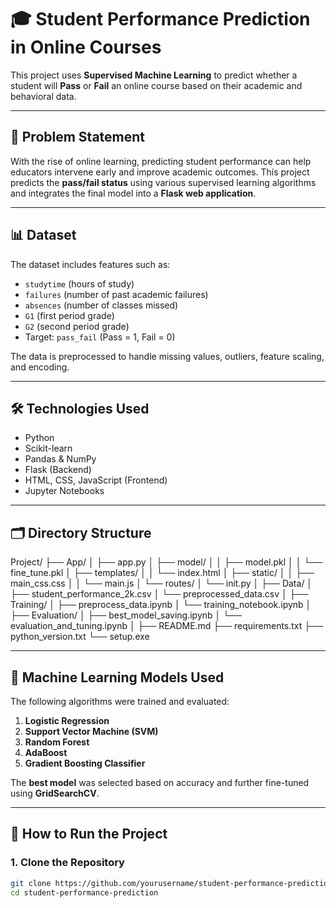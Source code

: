 # 🎓 Student Performance Prediction in Online Courses

This project uses **Supervised Machine Learning** to predict whether a student will **Pass** or **Fail** an online course based on their academic and behavioral data.

---

## 📌 Problem Statement

With the rise of online learning, predicting student performance can help educators intervene early and improve academic outcomes. This project predicts the **pass/fail status** using various supervised learning algorithms and integrates the final model into a **Flask web application**.

---

## 📊 Dataset

The dataset includes features such as:
- `studytime` (hours of study)
- `failures` (number of past academic failures)
- `absences` (number of classes missed)
- `G1` (first period grade)
- `G2` (second period grade)
- Target: `pass_fail` (Pass = 1, Fail = 0)

The data is preprocessed to handle missing values, outliers, feature scaling, and encoding.

---

## 🛠 Technologies Used

- Python
- Scikit-learn
- Pandas & NumPy
- Flask (Backend)
- HTML, CSS, JavaScript (Frontend)
- Jupyter Notebooks

---

## 🗂 Directory Structure

Project/
├── App/
│ ├── app.py
│ ├── model/
│ │ ├── model.pkl
│ │ └── fine_tune.pkl
│ ├── templates/
│ │ └── index.html
│ ├── static/
│ │ ├── main_css.css
│ │ └── main.js
│ └── routes/
│ └── init.py
│
├── Data/
│ ├── student_performance_2k.csv
│ └── preprocessed_data.csv
│
├── Training/
│ ├── preprocess_data.ipynb
│ └── training_notebook.ipynb
│
├── Evaluation/
│ ├── best_model_saving.ipynb
│ └── evaluation_and_tuning.ipynb
│
├── README.md
├── requirements.txt
├── python_version.txt
└── setup.exe

---

## 🔎 Machine Learning Models Used

The following algorithms were trained and evaluated:
1. **Logistic Regression**
2. **Support Vector Machine (SVM)**
3. **Random Forest**
4. **AdaBoost**
5. **Gradient Boosting Classifier**

The **best model** was selected based on accuracy and further fine-tuned using **GridSearchCV**.

---

## 🚀 How to Run the Project

### 1. Clone the Repository
```bash
git clone https://github.com/yourusername/student-performance-prediction.git
cd student-performance-prediction
